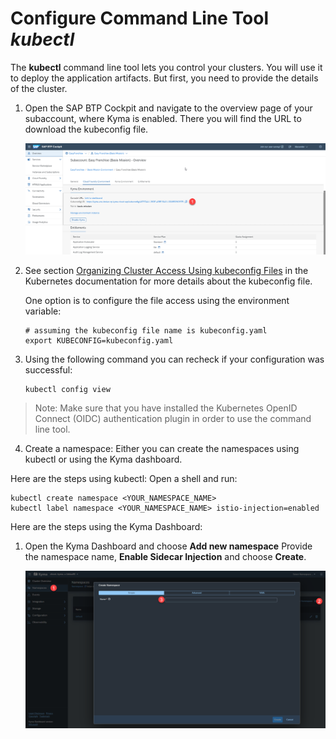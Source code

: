 # Configure Command Line Tool *kubectl*

The **kubectl** command line tool lets you control your clusters. You will use it to deploy the application artifacts. But first, you need to provide the details of the cluster.

1. Open the SAP BTP Cockpit and navigate to the overview page of your subaccount, where Kyma is enabled. There you will find the URL to download the kubeconfig file.

   ![](images/kyma-dashboard.png)

2. See section [Organizing Cluster Access Using kubeconfig Files](https://kubernetes.io/docs/concepts/configuration/organize-cluster-access-kubeconfig/) in the Kubernetes documentation for more details about the kubeconfig file.

   One option is to configure the file access using the environment variable:

   ```shell
   # assuming the kubeconfig file name is kubeconfig.yaml
   export KUBECONFIG=kubeconfig.yaml
   ```
3. Using the following command you can recheck if your configuration was successful:

   ```
   kubectl config view
   ```

> Note: Make sure that you have installed the Kubernetes OpenID Connect (OIDC) authentication plugin in order to use the command line tool.

4. Create a namespace:
Either you can create the namespaces using kubectl or using the Kyma dashboard.

Here are the steps using kubectl:
Open a shell and run:

   ```shell
   kubectl create namespace <YOUR_NAMESPACE_NAME>
   kubectl label namespace <YOUR_NAMESPACE_NAME> istio-injection=enabled
   ```

Here are the steps using the Kyma Dashboard:

1. Open the Kyma Dashboard and choose **Add new namespace** Provide the namespace name, **Enable Sidecar Injection** and choose **Create**.

   ![](images/createNamespace.png)
